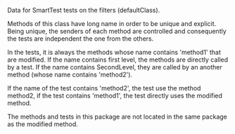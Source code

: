Data for SmartTest tests on the filters (defaultClass).

Methods of this class have long name in order to be unique and explicit.
Being unique, the senders of each method are controlled and consequently the tests are independent the one from the others.

In the tests, it is always the methods whose name contains 'method1' that are modified. If the name contains first level, the methods are directly called by a test. If the name contains SecondLevel, they are called by an another method (whose name contains 'method2').

If the name of the test contains 'method2', the test use the method method2, if the test contains 'method1', the test directly uses the modified method.


The methods and tests in this package are not located in the same package as the modified method.